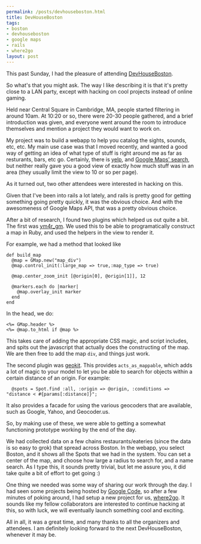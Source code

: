```yaml
--- 
permalink: /posts/devhouseboston.html
title: DevHouseBoston
tags: 
- boston
- devhouseboston
- google maps
- rails
- where2go
layout: post
---
```

This past Sunday, I had the pleasure of attending [DevHouseBoston](http://devboston.pbwiki.com/).

So what's that you might ask. The way I like describing it is that it's pretty close to a LAN party, except with hacking on cool projects instead of online gaming.

Held near Central Square in Cambridge, MA, people started filtering in around 10am. At 10:20 or so, there were 20-30 people gathered, and a brief introduction was given, and everyone went around the room to introduce themselves and mention a project they would want to work on.

My project was to build a webapp to help you catalog the sights, sounds, etc, etc. My main use case was that I moved recently, and wanted a good way of getting an idea of what type of stuff is right around me as far as resturants, bars, etc go. Certainly, there is [yelp](http://www.yelp.com), and [Google Maps' search](http://maps.google.com), but neither really gave you a good view of exactly how much stuff was in an area (they usually limit the view to 10 or so per page).

As it turned out, two other attendees were interested in hacking on this.

Given that I've been into rails a lot lately, and rails is pretty good for getting something going pretty quickly, it was the obvious choice. And with the awesomeness of Google Maps API, that was a pretty obvious choice.

After a bit of research, I found two plugins which helped us out quite a bit. The first was [ym4r\_gm](http://thepochisuperstarmegashow.com/projects/#ym4r).   We used this to be able to programatically construct a map in Ruby, and used the helpers in the view to render it.

For example, we had a method that looked like

    def build_map
      @map = GMap.new("map_div")
      @map.control_init(:large_map => true,:map_type => true)

      @map.center_zoom_init [@origin[0], @origin[1]], 12

      @markers.each do |marker|
        @map.overlay_init marker
      end
    end

In the head, we do:

    <%= GMap.header %>
    <%= @map.to_html if @map %>

This takes care of adding the appropriate CSS magic, and script includes, and spits out the javascript that actually does the constructing of the map. We are then free to add the map `div`, and things just work.

The second plugin was [geokit](http://geokit.rubyforge.org/). This provides `acts_as_mappable`, which adds a lot of magic to your model to let you be able to search for objects within a certain distance of an origin. For example:

      @spots = Spot.find :all, :origin => @origin, :conditions => "distance < #{params[:distance]}";

It also provides a facade for using the various geocoders that are available, such as Google, Yahoo, and Geocoder.us.

So, by making use of these, we were able to getting a somewhat functioning prototype working by the end of the day.

We had collected data on a few chains restaurants/eateries (since the data is so easy to grok) that spread across Boston. In the webapp, you select Boston, and it shows all the Spots that we had in the system. You can set a center of the map, and choose how large a radius to search for, and a name search. As I type this, it sounds pretty trivial, but let me assure you, it did take quite a bit of effort to get going :)

One thing we needed was some way of sharing our work through the day. I had seen some projects being hosted by [Google Code](http://code.google.com), so after a few minutes of poking around, I had setup a new project for us, [where2go](http://code.google.com/p/where2go/). It sounds like my fellow collaborators are interested to continue hacking at this, so with luck, we will eventually launch something cool and exciting.

All in all, it was a great time, and many thanks to all the organizers and attendees. I am definitely looking forward to the next DevHouseBoston, whenever it may be.
